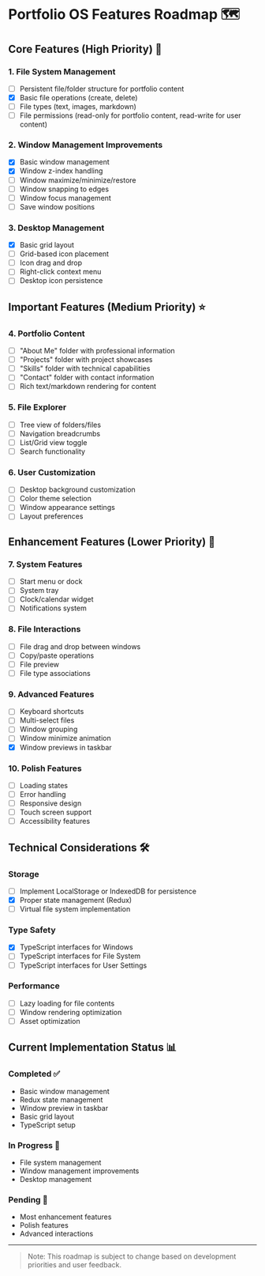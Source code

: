 # Portfolio OS Features Roadmap 🗺️

## Core Features (High Priority) 🚀

### 1. File System Management

- [ ] Persistent file/folder structure for portfolio content
- [x] Basic file operations (create, delete)
- [ ] File types (text, images, markdown)
- [ ] File permissions (read-only for portfolio content, read-write for user content)

### 2. Window Management Improvements

- [x] Basic window management
- [x] Window z-index handling
- [ ] Window maximize/minimize/restore
- [ ] Window snapping to edges
- [ ] Window focus management
- [ ] Save window positions

### 3. Desktop Management

- [x] Basic grid layout
- [ ] Grid-based icon placement
- [ ] Icon drag and drop
- [ ] Right-click context menu
- [ ] Desktop icon persistence

## Important Features (Medium Priority) ⭐

### 4. Portfolio Content

- [ ] "About Me" folder with professional information
- [ ] "Projects" folder with project showcases
- [ ] "Skills" folder with technical capabilities
- [ ] "Contact" folder with contact information
- [ ] Rich text/markdown rendering for content

### 5. File Explorer

- [ ] Tree view of folders/files
- [ ] Navigation breadcrumbs
- [ ] List/Grid view toggle
- [ ] Search functionality

### 6. User Customization

- [ ] Desktop background customization
- [ ] Color theme selection
- [ ] Window appearance settings
- [ ] Layout preferences

## Enhancement Features (Lower Priority) 🎨

### 7. System Features

- [ ] Start menu or dock
- [ ] System tray
- [ ] Clock/calendar widget
- [ ] Notifications system

### 8. File Interactions

- [ ] File drag and drop between windows
- [ ] Copy/paste operations
- [ ] File preview
- [ ] File type associations

### 9. Advanced Features

- [ ] Keyboard shortcuts
- [ ] Multi-select files
- [ ] Window grouping
- [ ] Window minimize animation
- [x] Window previews in taskbar

### 10. Polish Features

- [ ] Loading states
- [ ] Error handling
- [ ] Responsive design
- [ ] Touch screen support
- [ ] Accessibility features

## Technical Considerations 🛠️

### Storage

- [ ] Implement LocalStorage or IndexedDB for persistence
- [x] Proper state management (Redux)
- [ ] Virtual file system implementation

### Type Safety

- [x] TypeScript interfaces for Windows
- [ ] TypeScript interfaces for File System
- [ ] TypeScript interfaces for User Settings

### Performance

- [ ] Lazy loading for file contents
- [ ] Window rendering optimization
- [ ] Asset optimization

## Current Implementation Status 📊

### Completed ✅

- Basic window management
- Redux state management
- Window preview in taskbar
- Basic grid layout
- TypeScript setup

### In Progress 🔄

- File system management
- Window management improvements
- Desktop management

### Pending 📝

- Most enhancement features
- Polish features
- Advanced interactions

---

> Note: This roadmap is subject to change based on development priorities and user feedback.
